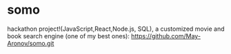 # somo
hackathon project!(JavaScript,React,Node.js, SQL), a customized movie and book search engine (one of my best ones):
https://github.com/May-Aronov/somo.git 
